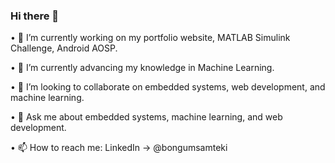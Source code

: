 ### Hi there 👋

 • 🔭 I’m currently working on my portfolio website, MATLAB Simulink Challenge, Android AOSP.
 
 • 🌱 I’m currently advancing my knowledge in Machine Learning. 
 
 • 👯 I’m looking to collaborate on embedded systems, web development, and machine learning.
 
 • 💬 Ask me about embedded systems, machine learning, and web development.
 
 • 📫 How to reach me: LinkedIn -> @bongumsamteki
